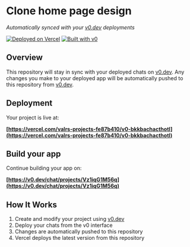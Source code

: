 # Clone home page design

*Automatically synced with your [v0.dev](https://v0.dev) deployments*

[![Deployed on Vercel](https://img.shields.io/badge/Deployed%20on-Vercel-black?style=for-the-badge&logo=vercel)](https://vercel.com/valrs-projects-fe87b410/v0-bkkbachacthotl)
[![Built with v0](https://img.shields.io/badge/Built%20with-v0.dev-black?style=for-the-badge)](https://v0.dev/chat/projects/Vz1iqG1M56q)

## Overview

This repository will stay in sync with your deployed chats on [v0.dev](https://v0.dev).
Any changes you make to your deployed app will be automatically pushed to this repository from [v0.dev](https://v0.dev).

## Deployment

Your project is live at:

**[https://vercel.com/valrs-projects-fe87b410/v0-bkkbachacthotl](https://vercel.com/valrs-projects-fe87b410/v0-bkkbachacthotl)**

## Build your app

Continue building your app on:

**[https://v0.dev/chat/projects/Vz1iqG1M56q](https://v0.dev/chat/projects/Vz1iqG1M56q)**

## How It Works

1. Create and modify your project using [v0.dev](https://v0.dev)
2. Deploy your chats from the v0 interface
3. Changes are automatically pushed to this repository
4. Vercel deploys the latest version from this repository